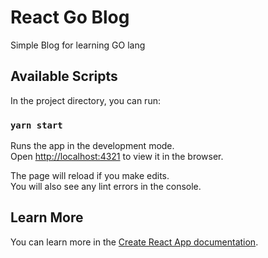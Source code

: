 # React Go Blog

Simple Blog for learning GO lang

## Available Scripts

In the project directory, you can run:

### `yarn start`

Runs the app in the development mode.\
Open [http://localhost:4321](http://localhost:4321) to view it in the browser.

The page will reload if you make edits.\
You will also see any lint errors in the console.

## Learn More

You can learn more in the [Create React App documentation](https://facebook.github.io/create-react-app/docs/getting-started).
